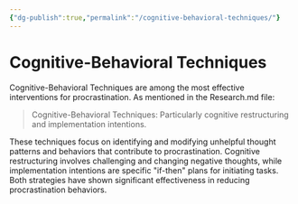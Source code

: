 ```yaml
---
{"dg-publish":true,"permalink":"/cognitive-behavioral-techniques/"}
---
```


# Cognitive-Behavioral Techniques

Cognitive-Behavioral Techniques are among the most effective interventions for procrastination. As mentioned in the Research.md file:

> Cognitive-Behavioral Techniques: Particularly cognitive restructuring and implementation intentions.

These techniques focus on identifying and modifying unhelpful thought patterns and behaviors that contribute to procrastination. Cognitive restructuring involves challenging and changing negative thoughts, while implementation intentions are specific "if-then" plans for initiating tasks. Both strategies have shown significant effectiveness in reducing procrastination behaviors.
